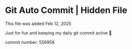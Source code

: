 # Git Auto Commit | Hidden File

This file was added Feb 12, 2025

Just for fun and keeping my daily git commit active 🤪

commit number: 556956
